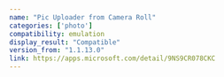 ```yaml
---
name: "Pic Uploader from Camera Roll"
categories: ['photo']
compatibility: emulation
display_result: "Compatible"
version_from: "1.1.13.0"
link: https://apps.microsoft.com/detail/9NS9CR078CKC
---
```

